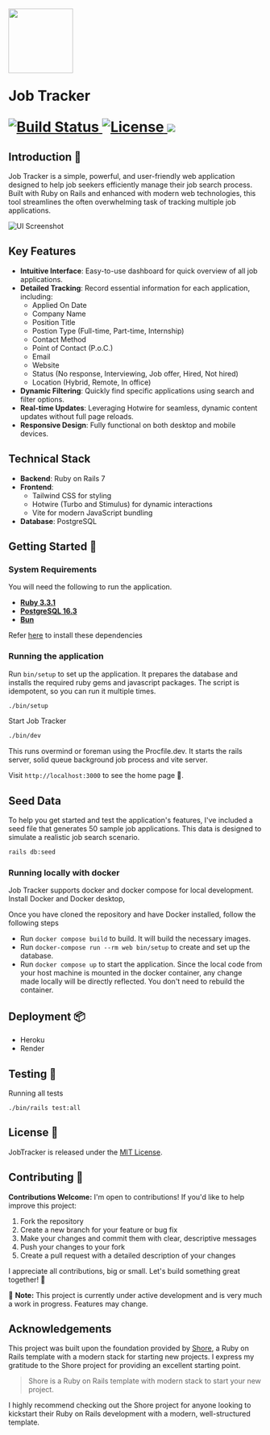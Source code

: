 <h1 align="left">
  <a href="#">
    <img src="https://github.com/user-attachments/assets/c5840b5d-efc9-4644-95ff-ac94c546a5d8" width="128px"/>
  </a>

  Job Tracker

  <p align="left">
    <a href="https://github.com/tgaeta/job_tracker/actions">
      <img alt="Build Status" src="https://github.com/tgaeta/job_tracker/actions/workflows/ci.yml/badge.svg"/>
    </a>
    <a href="https://github.com/tgaeta/job_tracker/blob/master/LICENSE.txt">
      <img alt="License" src="https://img.shields.io/badge/license-MIT-428F7E.svg"/>
    </a>
    <a href="https://codeclimate.com/github/tgaeta/job_tracker/maintainability"><img src="https://api.codeclimate.com/v1/badges/1cd4e3f1c0a4c5af29b1/maintainability" /></a>
  </p>
</h1>

## Introduction 📜

Job Tracker is a simple, powerful, and user-friendly web application designed to help job seekers efficiently manage their job search process. Built with Ruby on Rails and enhanced with modern web technologies, this tool streamlines the often overwhelming task of tracking multiple job applications.

<img alt="UI Screenshot" src="https://github.com/user-attachments/assets/09f11ccf-e266-457f-bac6-f2b4183f1377"/>

## Key Features

- **Intuitive Interface**: Easy-to-use dashboard for quick overview of all job applications.
- **Detailed Tracking**: Record essential information for each application, including:
  - Applied On Date
  - Company Name
  - Position Title
  - Postion Type (Full-time, Part-time, Internship)
  - Contact Method
  - Point of Contact (P.o.C.)
  - Email
  - Website
  - Status (No response, Interviewing, Job offer, Hired, Not hired)
  - Location (Hybrid, Remote, In office)
- **Dynamic Filtering**: Quickly find specific applications using search and filter options.
- **Real-time Updates**: Leveraging Hotwire for seamless, dynamic content updates without full page reloads.
- **Responsive Design**: Fully functional on both desktop and mobile devices.

## Technical Stack

- **Backend**: Ruby on Rails 7
- **Frontend**:
  - Tailwind CSS for styling
  - Hotwire (Turbo and Stimulus) for dynamic interactions
  - Vite for modern JavaScript bundling
- **Database**: PostgreSQL

## Getting Started 🚀

### System Requirements
You will need the following to run the application.

- [**Ruby 3.3.1**](./docs/installing_prerequisites.md#ruby)
- [**PostgreSQL 16.3**](./docs/installing_prerequisites.md#postgresql)
- [**Bun**](./docs/installing_prerequisites.md#bun)

Refer [here](./docs/installing_prerequisites.md) to install these dependencies


### Running the application

Run `bin/setup` to set up the application. It prepares the database and installs the required ruby gems and javascript packages. The script is idempotent, so you can run it multiple times.

```bash
./bin/setup
```

Start Job Tracker

```bash
./bin/dev
```

This runs overmind or foreman using the Procfile.dev. It starts the rails server, solid queue background job process and vite server.

Visit `http://localhost:3000` to see the home page 🚀.

## Seed Data

To help you get started and test the application's features, I've included a seed file that generates 50 sample job applications. This data is designed to simulate a realistic job search scenario.

```bash
rails db:seed
```

### Running locally with docker
Job Tracker supports docker and docker compose for local development.
Install Docker and Docker desktop,

Once you have cloned the repository and have Docker installed, follow the following steps

- Run `docker compose build` to build. It will build the necessary images.
- Run `docker-compose run --rm web bin/setup` to create and set up the database.
- Run `docker compose up` to start the application.
Since the local code from your host machine is mounted in the docker container, any change made locally will be directly reflected. You don't need to rebuild the container.

## Deployment 📦
- Heroku
- Render

## Testing 🧪
Running all tests
```
./bin/rails test:all
```

## License 🔑
JobTracker is released under the [MIT License](./LICENSE.txt).


## Contributing 🤝

**Contributions Welcome:** I'm open to contributions! If you'd like to help improve this project:

1. Fork the repository
2. Create a new branch for your feature or bug fix
3. Make your changes and commit them with clear, descriptive messages
4. Push your changes to your fork
5. Create a pull request with a detailed description of your changes

I appreciate all contributions, big or small. Let's build something great together! 🚀

🚧 **Note:** This project is currently under active development and is very much a work in progress. Features may change.

## Acknowledgements

This project was built upon the foundation provided by [Shore](https://github.com/yatish27/shore), a Ruby on Rails template with a modern stack for starting new projects. I express my gratitude to the Shore project for providing an excellent starting point.

> Shore is a Ruby on Rails template with modern stack to start your new project.

I highly recommend checking out the Shore project for anyone looking to kickstart their Ruby on Rails development with a modern, well-structured template.
